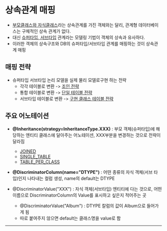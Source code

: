 # 상속관계 매핑


- [부모클래스와 자식클래스](부모클래스와%20자식클래스.md)라는 상속관계를 가진 객체와는 달리, 관계형 데이터베이스는 구체적인 상속 관계가 없다.
- 대신 [슈퍼타입, 서브타입](슈퍼타입,%20서브타입.md) 관계라는 모델링 기법이 객체의 상속과 유사하다.
- 이러한 객체의 상속구조와 DB의 슈퍼타입/서브타입 관계를 매핑하는 것이 상속관계 매핑

## 매핑 전략
- 슈퍼타입 서브타입 논리 모델을 실제 물리 모델로구현 하는 전략
	- 각각 테이블로 변환 -> [조인 전략](조인%20전략.md)
	- 통합 테이블로 변환 -> [단일 테이블 전략](단일%20테이블%20전략.md)
	- 서브타입 테이블로 변환 -> [구현 클래스 테이블 전략](구현%20클래스%20테이블%20전략.md)

## 주요 어노테이션
- **@Inheritance(strategy=InheritanceType.XXX)** : 부모 객체(슈퍼타입)에 해당하는 엔티티 클래스에 달아주는 어노테이션, XXX부분을 변경하는 것으로 전략이 달라짐
	- [JOINED](조인%20전략.md)
	- [SINGLE_TABLE](단일%20테이블%20전략.md)
	- [TABLE_PER_CLASS](구현%20클래스%20테이블%20전략.md)

- **@DiscriminatorColumn(name="DTYPE")** : 어떤 종류의 자식 객체(서브 타입)인지 나타내는 컬럼 생성, name의 default는 DTYPE

- @DiscriminatorValue("XXX") : 자식 객체(서브타입) 엔티티에 다는 것으로, 어떤 이름으로 DiscriminatorColumn의 Value를 표시하고 싶은지 적어주는 곳
	- @DiscriminatorValue("Album") : DTYPE 칼럼의 값이 Album으로 들어가게 됨
	- 따로 붙여주지 않으면 default는 클래스명을 value로 함






---
